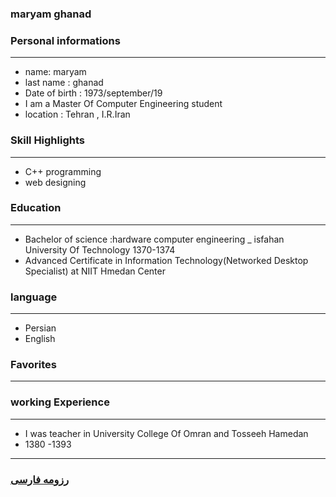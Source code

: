 
### maryam ghanad


### Personal informations

---
+ name: maryam
+ last name : ghanad
+ Date of birth : 1973/september/19
+ I am a Master Of Computer Engineering student 
+ location : Tehran , I.R.Iran


### Skill Highlights

---
+ C++ programming
+ web designing


### Education

---

+ Bachelor of science :hardware computer engineering
_ isfahan University Of Technology
   1370-1374
+ Advanced Certificate in Information Technology(Networked Desktop Specialist)
  at NIIT Hmedan Center

### language

---
+ Persian
+ English

### Favorites

---


### working Experience

---
+ I was teacher in University College Of Omran and Tosseeh Hamedan
+ 1380 -1393 



--- 
### [رزومه فارسی](resume-fa.md)
